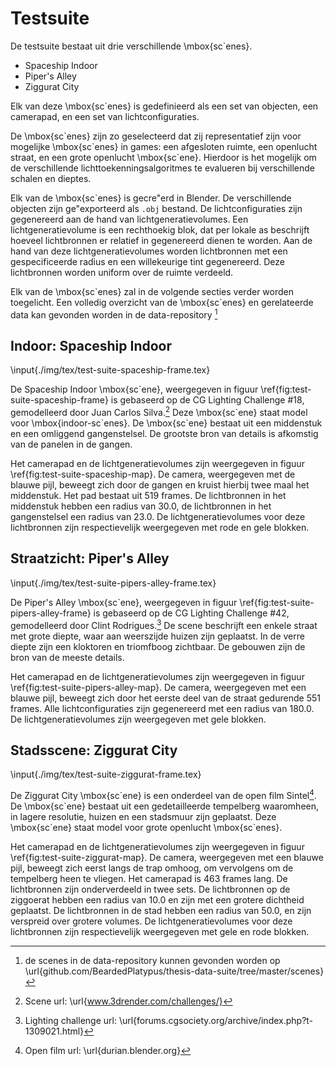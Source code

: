 # Testsuite

De testsuite bestaat uit drie verschillende \mbox{sc\`enes}.

* Spaceship Indoor
* Piper's Alley
* Ziggurat City 

Elk van deze \mbox{sc\`enes} is gedefinieerd als een set van objecten, een camerapad,
en een set van lichtconfiguraties.

De \mbox{sc\`enes} zijn zo geselecteerd dat zij representatief zijn voor mogelijke \mbox{sc\`enes}
in games: een afgesloten ruimte, een openlucht straat, en een grote openlucht 
\mbox{sc\`ene}. Hierdoor is het mogelijk om de verschillende lichttoekenningsalgoritmes
te evalueren bij verschillende schalen en dieptes.

Elk van de \mbox{sc\`enes} is gecre\"erd in Blender. De verschillende objecten zijn
ge\"exporteerd als `.obj` bestand. De lichtconfiguraties zijn gegenereerd aan
de hand van lichtgeneratievolumes. Een lichtgeneratievolume is een rechthoekig 
blok, dat per lokale as beschrijft hoeveel lichtbronnen er relatief in gegenereerd
dienen te worden. Aan de hand van deze lichtgeneratievolumes worden lichtbronnen
met een gespecificeerde radius en een willekeurige tint gegenereerd. Deze 
lichtbronnen worden uniform over de ruimte verdeeld.

Elk van de \mbox{sc\`enes} zal in de volgende secties verder worden toegelicht. Een
volledig overzicht van de \mbox{sc\`enes} en gerelateerde data kan gevonden worden in
de data-repository [^data-repo]

[^data-repo]: de scenes in de data-repository kunnen gevonden worden op \url{github.com/BeardedPlatypus/thesis-data-suite/tree/master/scenes}


## Indoor: Spaceship Indoor
\input{./img/tex/test-suite-spaceship-frame.tex}

De Spaceship Indoor \mbox{sc\`ene}, weergegeven in figuur \ref{fig:test-suite-spaceship-frame}
is gebaseerd op de CG Lighting Challenge #18, gemodelleerd door Juan Carlos Silva.[^1] 
Deze \mbox{sc\`ene} staat model voor \mbox{indoor-sc\`enes}. De \mbox{sc\`ene} bestaat uit een middenstuk 
en een omliggend gangenstelsel. De grootste bron van details is afkomstig van 
de panelen in de gangen. 

Het camerapad en de lichtgeneratievolumes zijn weergegeven in figuur 
\ref{fig:test-suite-spaceship-map}. De camera, weergegeven met de blauwe pijl,
beweegt zich door de gangen en kruist hierbij twee maal het middenstuk.
Het pad bestaat uit $519$ frames. De lichtbronnen in het middenstuk 
hebben een radius van $30.0$, de lichtbronnen in het gangenstelsel een radius van
$23.0$. De lichtgeneratievolumes voor deze lichtbronnen zijn respectievelijk weergegeven
met rode en gele blokken.

[^1]: Scene url: \url{www.3drender.com/challenges/}


## Straatzicht: Piper's Alley
\input{./img/tex/test-suite-pipers-alley-frame.tex}

De Piper's Alley \mbox{sc\`ene}, weergegeven in figuur \ref{fig:test-suite-pipers-alley-frame}
is gebaseerd op de CG Lighting Challenge #42, gemodelleerd door Clint Rodrigues.[^2]
De scene beschrijft een enkele straat met grote diepte, waar aan weerszijde
huizen zijn geplaatst. In de verre diepte zijn een kloktoren en triomfboog zichtbaar.
De gebouwen zijn de bron van de meeste details. 

Het camerapad en de lichtgeneratievolumes zijn weergegeven in figuur
\ref{fig:test-suite-pipers-alley-map}. De camera, weergegeven met een blauwe pijl,
beweegt zich door het eerste deel van de straat gedurende $551$ frames. Alle 
lichtconfiguraties zijn gegenereerd met een radius van $180.0$. 
De lichtgeneratievolumes zijn weergegeven met gele blokken.

[^2]: Lighting challenge url: \url{forums.cgsociety.org/archive/index.php?t-1309021.html}


## Stadsscene: Ziggurat City
\input{./img/tex/test-suite-ziggurat-frame.tex}

De Ziggurat City \mbox{sc\`ene} is een onderdeel van de open film Sintel[^3]. 
De \mbox{sc\`ene} bestaat uit een gedetailleerde tempelberg waaromheen, in lagere 
resolutie, huizen en een stadsmuur zijn geplaatst. Deze \mbox{sc\`ene} staat model voor
grote openlucht \mbox{sc\`enes}.

Het camerapad en de lichtgeneratievolumes zijn weergegeven in figuur 
\ref{fig:test-suite-ziggurat-map}. De camera, weergegeven met een blauwe pijl,
beweegt zich eerst langs de trap omhoog, om vervolgens om de tempelberg heen te
vliegen. Het camerapad is $463$ frames lang. De lichtbronnen zijn onderverdeeld in 
twee sets. De lichtbronnen op de ziggoerat hebben een radius van $10.0$ en zijn met
een grotere dichtheid geplaatst. De lichtbronnen in de stad hebben een radius van $50.0$, 
en zijn verspreid over grotere volumes. De lichtgeneratievolumes voor deze lichtbronnen
zijn respectievelijk weergegeven met gele en rode blokken.

[^3]: Open film url: \url{durian.blender.org}

